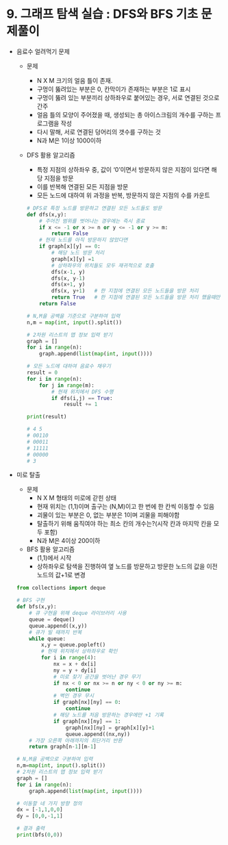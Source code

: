 # 9. 그래프 탐색 실습 : DFS와 BFS 기초 문제풀이

- 음료수 얼려먹기 문제
    - 문제
        - N X M 크기의 얼음 틀이 존재.
        - 구멍이 뚫려있는 부분은 0, 칸막이가 존재하는 부분은 1로 표시
        - 구멍이 뚫려 있는 부분끼리 상하좌우로 붙어있는 경우, 서로 연결된 것으로 간주
        - 얼음 틀의 모양이 주어졌을 때, 생성되는 총 아이스크림의 개수를 구하는 프로그램을 작성
        - 다시 말해, 서로 연결된 덩어리의 갯수를 구하는 것
        - N과 M은 1이상 1000이하
    - DFS 활용 알고리즘
        - 특정 지점의 상하좌우 중, 값이 ‘0’이면서 방문하지 않은 지점이 있다면 해당 지점을 방문
        - 이를 반복해 연결된 모든 지점을 방문
        - 모든 노드에 대하여 위 과정을 반복, 방문하지 않은 지점의 수를 카운트
        
        ```python
        # DFS로 특정 노드를 방문하고 연결된 모든 노드들도 방문
        def dfs(x,y):
        	# 주어진 범위를 벗어나는 경우에는 즉시 종료
        	if x <= -1 or x >= n or y <= -1 or y >= m:
        		return False
        	# 현재 노드를 아직 방문하지 않았다면
        	if graph[x][y] == 0:
        		# 해당 노드 방문 처리
        		graph[x][y] =1
        		# 상하좌우의 위치들도 모두 재귀적으로 호출
        		dfs(x-1, y)
        		dfs(x, y-1)
        		dfs(x+1, y)
        		dfs(x, y+1)   # 한 지점에 연결된 모든 노드들을 방문 처리
        		return True   # 한 지점에 연결된 모든 노드들을 방문 처리 했을때만 리턴됨
        	return False
        
        # N,M을 공백을 기준으로 구분하여 입력
        n,m = map(int, input().split())
        
        # 2차원 리스트의 맵 정보 입력 받기
        graph = []
        for i in range(n):
        	graph.append(list(map(int, input())))
        
        # 모든 노드에 대하여 음료수 채우기
        result = 0
        for i in range(n):
        	for j in range(m):
        		# 현재 위치에서 DFS 수행
        		if dfs(i,j) == True:
        			result += 1
        
        print(result)
        
        # 4 5
        # 00110
        # 00011
        # 11111
        # 00000
        # 3
        ```
        
    
- 미로 탈출
    - 문제
        - N X M 형태의 미로에 갇힌 상태
        - 현재 위치는 (1,1)이며 출구는 (N,M)이고 한 번에 한 칸씩 이동할 수 있음
        - 괴물이 있는 부분은 0, 없는 부분은 1이며 괴물을 피해야함
        - 탈출하기 위해 움직여야 하는 최소 칸의 개수는?(시작 칸과 마지막 칸을 모두 포함)
        - N과 M은 4이상 200이하
    - BFS 활용 알고리즘
        - (1,1)에서 시작
        - 상하좌우로 탐색을 진행하여 옆 노드를 방문하고 방문한 노드의 값을 이전 노드의 값+1로 변경
    
    ```python
    from collections import deque
    
    # BFS 구현
    def bfs(x,y):
    	# 큐 구현을 위해 deque 라이브러리 사용
    	queue = deque()
    	queue.append((x,y))
    	# 큐가 빌 때까지 반복
    	while queue:
    		x,y = queue.popleft()
    		# 현재 위치에서 상하좌우로 확인
    		for i in range(4):
    			nx = x + dx[i]
    			ny = y + dy[i]
    			# 미로 찾기 공간을 벗어난 경우 무기
    			if nx < 0 or nx >= n or ny < 0 or ny >= m:
    				continue
    			# 벽인 경우 무시
    			if graph[nx][ny] == 0:
    				continue
    			# 해당 노드를 처음 방문하는 경우에만 +1 기록
    			if graph[nx][ny] == 1:
    				graph[nx][ny] = graph[x][y]+1
    				queue.append((nx,ny))
    	# 가장 오른쪽 아래까지의 최단거리 반환
    	return graph[n-1][m-1]
    
    # N,M을 공백으로 구분하여 입력
    n,m=map(int, input().split())
    # 2차원 리스트의 맵 정보 입력 받기
    graph = []
    for i in range(n):
    	graph.append(list(map(int, input())))
    
    # 이동할 네 가지 방향 정의
    dx = [-1,1,0,0]
    dy = [0,0,-1,1]
    
    # 결과 출력
    print(bfs(0,0))
    ```